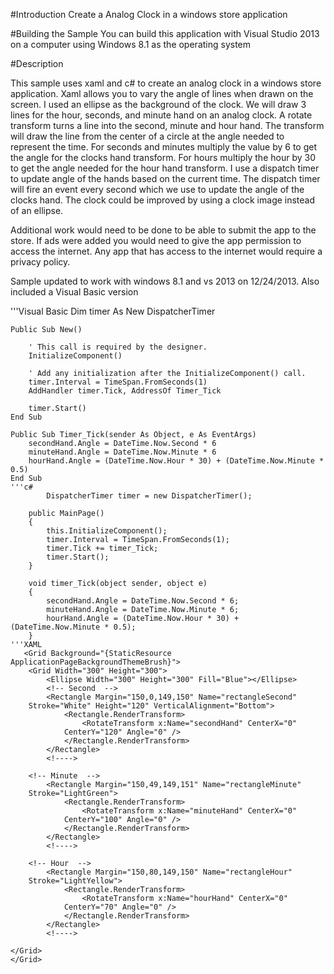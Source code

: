 #Introduction
Create a Analog Clock in a windows store application

#Building the Sample
You can build this application with Visual Studio 2013 on a computer using Windows 8.1 as the operating system

#Description

This sample uses xaml and c# to create an analog clock in a windows store application.  Xaml allows you to vary the angle of lines when drawn on the screen. I used an ellipse as the background of the clock. We will draw 3 lines for the hour, seconds, and minute hand on an analog clock.  A rotate transform turns a line into the second, minute and hour hand.  The transform will draw the line from the center of a circle at the angle needed to represent the time. For seconds and minutes multiply the value by 6 to get the angle for the clocks hand transform.  For hours multiply the hour by 30 to get the angle needed for the hour hand transform.   I use a dispatch timer to update angle of the hands based on the current time.  The dispatch timer will fire an event every second which we use to update the angle of the clocks hand.   The clock could be improved by using a clock image instead of an ellipse.  

Additional work would need to be done to be able to submit the app to the store.   If ads were added you would need to give the app permission to access the internet.  Any app that has access to the internet would require a privacy policy.

 

Sample updated to work with windows 8.1 and vs 2013 on 12/24/2013. Also included a Visual Basic version

'''Visual Basic
  Dim timer As New DispatcherTimer 
 
 
    Public Sub New() 
 
        ' This call is required by the designer. 
        InitializeComponent() 
 
        ' Add any initialization after the InitializeComponent() call. 
        timer.Interval = TimeSpan.FromSeconds(1) 
        AddHandler timer.Tick, AddressOf Timer_Tick 
 
        timer.Start() 
    End Sub 
 
    Public Sub Timer_Tick(sender As Object, e As EventArgs) 
        secondHand.Angle = DateTime.Now.Second * 6 
        minuteHand.Angle = DateTime.Now.Minute * 6 
        hourHand.Angle = (DateTime.Now.Hour * 30) + (DateTime.Now.Minute * 0.5) 
    End Sub
    '''c#
            DispatcherTimer timer = new DispatcherTimer(); 
 
        public MainPage() 
        { 
            this.InitializeComponent(); 
            timer.Interval = TimeSpan.FromSeconds(1); 
            timer.Tick += timer_Tick; 
            timer.Start();  
        } 
         
        void timer_Tick(object sender, object e) 
        { 
            secondHand.Angle = DateTime.Now.Second * 6; 
            minuteHand.Angle = DateTime.Now.Minute * 6; 
            hourHand.Angle = (DateTime.Now.Hour * 30) + (DateTime.Now.Minute * 0.5); 
        }
    '''XAML
       <Grid Background="{StaticResource ApplicationPageBackgroundThemeBrush}"> 
        <Grid Width="300" Height="300"> 
            <Ellipse Width="300" Height="300" Fill="Blue"></Ellipse> 
            <!-- Second  --> 
            <Rectangle Margin="150,0,149,150" Name="rectangleSecond"  
        Stroke="White" Height="120" VerticalAlignment="Bottom"> 
                <Rectangle.RenderTransform> 
                    <RotateTransform x:Name="secondHand" CenterX="0"  
                CenterY="120" Angle="0" /> 
                </Rectangle.RenderTransform> 
            </Rectangle> 
            <!----> 
         
        <!-- Minute  --> 
            <Rectangle Margin="150,49,149,151" Name="rectangleMinute"  
        Stroke="LightGreen"> 
                <Rectangle.RenderTransform> 
                    <RotateTransform x:Name="minuteHand" CenterX="0"  
                CenterY="100" Angle="0" /> 
                </Rectangle.RenderTransform> 
            </Rectangle> 
            <!----> 
         
        <!-- Hour  --> 
            <Rectangle Margin="150,80,149,150" Name="rectangleHour"  
        Stroke="LightYellow"> 
                <Rectangle.RenderTransform> 
                    <RotateTransform x:Name="hourHand" CenterX="0"  
                CenterY="70" Angle="0" /> 
                </Rectangle.RenderTransform> 
            </Rectangle> 
            <!----> 
         
    </Grid> 
    </Grid>
